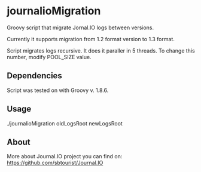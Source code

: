 # journalioMigration

Groovy script that migrate Jornal.IO logs between versions.

Currently it supports migration from 1.2 format version to 1.3 format.

Script migrates logs recursive. It does it paraller in 5 threads. To change this number, modify POOL_SIZE value.

## Dependencies

Script was tested on with Groovy v. 1.8.6.

## Usage

./journalioMigration oldLogsRoot newLogsRoot

## About

More about Journal.IO project you can find on: https://github.com/sbtourist/Journal.IO
